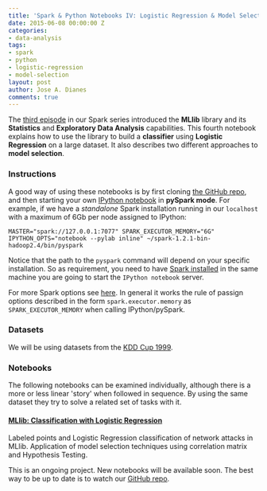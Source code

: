 ```yaml
---
title: 'Spark & Python Notebooks IV: Logistic Regression & Model Selection'
date: 2015-06-08 00:00:00 Z
categories:
- data-analysis
tags:
- spark
- python
- logistic-regression
- model-selection
layout: post
author: Jose A. Dianes
comments: true
---
```


The [third episode](http://jadianes.me/spark-py-notebooks-statistics/) in our Spark series introduced the **MLlib** library and its **Statistics** and **Exploratory Data Analysis** capabilities. This fourth notebook explains how to use the library to build a **classifier** using **Logistic Regression** on a large dataset. It also describes two different approaches to **model selection**.     

### Instructions  

A good way of using these notebooks is by first cloning [the GitHub repo](https://github.com/jadianes/spark-py-notebooks), and then 
starting your own [IPython notebook](http://ipython.org/notebook.html) in 
**pySpark mode**. For example, if we have a *standalone* Spark installation
running in our `localhost` with a maximum of 6Gb per node assigned to IPython:  

    MASTER="spark://127.0.0.1:7077" SPARK_EXECUTOR_MEMORY="6G" IPYTHON_OPTS="notebook --pylab inline" ~/spark-1.2.1-bin-hadoop2.4/bin/pyspark

Notice that the path to the `pyspark` command will depend on your specific 
installation. So as requirement, you need to have
[Spark installed](https://spark.apache.org/docs/latest/index.html) in 
the same machine you are going to start the `IPython notebook` server.     

For more Spark options see [here](https://spark.apache.org/docs/latest/spark-standalone.html). In general it works the rule of passign options 
described in the form `spark.executor.memory` as `SPARK_EXECUTOR_MEMORY` when
calling IPython/pySpark.   
 
### Datasets  

We will be using datasets from the [KDD Cup 1999](http://kdd.ics.uci.edu/databases/kddcup99/kddcup99.html).

### Notebooks  

The following notebooks can be examined individually, although there is a more
or less linear 'story' when followed in sequence. By using the same dataset
they try to solve a related set of tasks with it.  
 
#### [MLlib: Classification with Logistic Regression](http://nbviewer.ipython.org/github/jadianes/spark-py-notebooks/blob/master/nb8-mllib-logit/nb8-mllib-logit.ipynb)    

Labeled points and Logistic Regression classification of network attacks in MLlib. Application of model selection techniques using correlation matrix and Hypothesis Testing.  

This is an ongoing project. New notebooks will be available soon. The best way
to be up to date is to watch our [GitHub repo](https://github.com/jadianes/spark-py-notebooks).